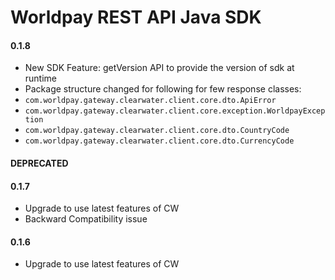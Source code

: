Worldpay REST API Java SDK
=====================

#### 0.1.8
* New SDK Feature: getVersion API to provide the version of sdk at runtime
* Package structure changed for following for few response classes:
* ``` com.worldpay.gateway.clearwater.client.core.dto.ApiError ```
* ``` com.worldpay.gateway.clearwater.client.core.exception.WorldpayException ```
* ``` com.worldpay.gateway.clearwater.client.core.dto.CountryCode ```
* ``` com.worldpay.gateway.clearwater.client.core.dto.CurrencyCode ```

####  DEPRECATED

#### 0.1.7
* Upgrade to use latest features of CW
* Backward Compatibility issue


#### 0.1.6
* Upgrade to use latest features of CW
